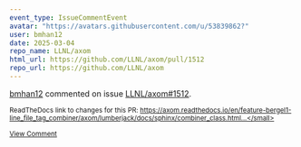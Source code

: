 ```yaml
---
event_type: IssueCommentEvent
avatar: "https://avatars.githubusercontent.com/u/53839862?"
user: bmhan12
date: 2025-03-04
repo_name: LLNL/axom
html_url: https://github.com/LLNL/axom/pull/1512
repo_url: https://github.com/LLNL/axom
---
```


<a href='https://github.com/bmhan12' target='_blank'>bmhan12</a> commented on issue <a href='https://github.com/LLNL/axom/pull/1512' target='_blank'>LLNL/axom#1512</a>.

<small>ReadTheDocs link to changes for this PR: https://axom.readthedocs.io/en/feature-bergel1-line_file_tag_combiner/axom/lumberjack/docs/sphinx/combiner_class.html...</small>

<a href='https://github.com/LLNL/axom/pull/1512' target='_blank'>View Comment</a>